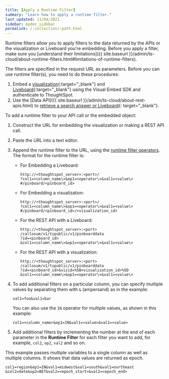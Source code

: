 ```yaml
---
title: [Apply a Runtime Filter]
summary: "Learn how to apply a runtime filter."
last_updated: 11/04/2021
sidebar: mydoc_sidebar
permalink: /:collection/:path.html
---
```

Runtime filters allow you to apply filters to the data returned by the APIs or the visualization or Liveboard you're embedding. Before you apply a filter, make sure you [understand their limitations]({{ site.baseurl }}/admin/ts-cloud/about-runtime-filters.html#limitations-of-runtime-filters).

The filters are specified in the request URL as parameters. Before you can use runtime filter(s), you need to do these procedures:

1.  Embed a [visualization](https://developers.thoughtspot.com/docs/?pageid=embed-a-viz){:target="_blank"} and [Liveboard](https://developers.thoughtspot.com/docs/?pageid=embed-pinboard){:target="_blank"} using the Visual Embed SDK and authenticate to ThoughtSpot.
2.  Use the [Data API]({{ site.baseurl }}/admin/ts-cloud/about-rest-apis.html) to [retrieve a search answer or Liveboard](https://developers.thoughtspot.com/docs/?pageid=embed-data-restapi){: target="_blank"}.

To add a runtime filter to your API call or the  embedded object:

1. Construct the URL for embedding the visualization or making a REST API call.
2. Paste the URL into a text editor.
3. Append the runtime filter to the URL, using the [runtime filter operators](runtime-filter-operators.html#).
   The format for the runtime filter is:
    -   For Embedding a Liveboard:

        ```
        http://<thoughtspot_server>:<port>/
        ?col1=<column_name\>&op1=<operator\>&val1=<value\>
        #/pinboard/<pinboard_id>
        ```

    -   For Embedding a visualization:

        ```
        http://<thoughtspot_server>:<port>/
        ?col1=<column_name\>&op1=<operator\>&val1=<value\>
        #/pinboard/<pinboard_id>/<visualization_id>
        ```

    -   For the REST API with a Liveboard:

        ```
        http://<thoughtspot_server>:<port>
        /callosum/v1/tspublic/v1/pinboarddata
        ?id=<pinboard_id>
        &col1=<column_name\>&op1=<operator\>&val1=<value\>
        ```

    -   For the REST API with a visualization:

        ```
        http://<thoughtspot_server>:<port>
        /callosum/v1/tspublic/v1/pinboarddata
        ?id=<pinboard_id>&vizid=%5B<visualization_id>%5D
        &col1=<column_name\>&op1=<operator\>&val1=<value\>
        ```

4. To add additional filters on a particular column, you can specify multiple values by separating them with `&` (ampersand) as in the example:

    ```
    val1=foo&val1=bar
    ```

    You can also use the `IN` operator for multiple values, as shown in this example:

    ```
    col1=<column_name>&op1=IN&val1=<value>&val1=<value>
    ```

5. Add additional filters by incrementing the number at the end of each parameter in the **Runtime Filter** for each filter you want to add, for example, `col2`, `op2`, `val2` and so on.

  This example passes multiple variables to a single column as well as multiple columns. It shows that data values are returned as epoch.

  ```
  col1=region&op1=IN&val1=midwest&val1=south&val1=northeast
  &col2=date&op2=BET&val2=<epoch_start>&val2=<epoch_end>
  ```
